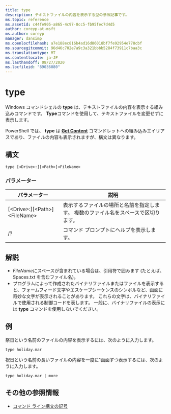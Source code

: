 ```yaml
---
title: type
description: テキストファイルの内容を表示する型の参照記事です。
ms.topic: reference
ms.assetid: c44fe905-a865-4c97-8cc5-fb95fec7d4d5
author: coreyp-at-msft
ms.author: coreyp
manager: dansimp
ms.openlocfilehash: a7e188ec816b4ad16d86018bf7fe92954e778cbf
ms.sourcegitcommit: 96d46c702e7a9c3a321bbbb5284f73911c7baa3c
ms.translationtype: MT
ms.contentlocale: ja-JP
ms.lasthandoff: 08/27/2020
ms.locfileid: "89036080"
---
```

# <a name="type"></a>type

Windows コマンドシェルの **type** は、テキストファイルの内容を表示する組み込みコマンドです。 **Type**コマンドを使用して、テキストファイルを変更せずに表示します。

PowerShell では、 **type** は **[Get Content](/powershell/module/microsoft.powershell.management/get-content)** コマンドレットへの組み込みエイリアスであり、ファイルの内容も表示されますが、構文は異なります。

## <a name="syntax"></a>構文

```
type [<Drive>:][<Path>]<FileName>
```

### <a name="parameters"></a>パラメーター

|パラメーター|説明|
|---------|-----------|
|[\<Drive>:][\<Path>]\<FileName>|表示するファイルの場所と名前を指定します。 複数のファイル名をスペースで区切ります。|
|/?|コマンド プロンプトにヘルプを表示します。|

## <a name="remarks"></a>解説

-   *FileName*にスペースが含まれている場合は、引用符で囲みます (たとえば、Spaces.txt を含むファイル名)。
-   プログラムによって作成されたバイナリファイルまたはファイルを表示すると、フォームフィード文字やエスケープシーケンスのシンボルなど、画面に奇妙な文字が表示されることがあります。 これらの文字は、バイナリファイルで使用される制御コードを表します。 一般に、バイナリファイルの表示には **type** コマンドを使用しないでください。

## <a name="examples"></a>例

祭日という名前のファイルの内容を表示するには、次のように入力します。
```
type holiday.mar
```
祝日という名前の長いファイルの内容を一度に1画面ずつ表示するには、次のように入力します。
```
type holiday.mar | more
```

## <a name="additional-references"></a>その他の参照情報

- [コマンド ライン構文の記号](command-line-syntax-key.md)
